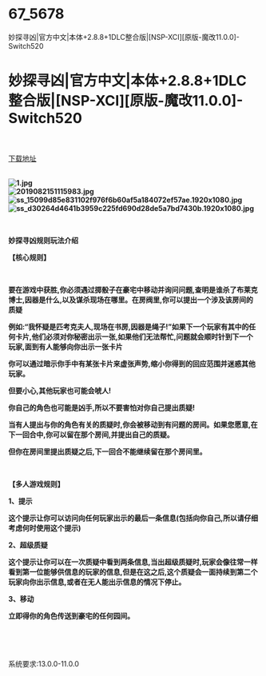 # 67_5678
妙探寻凶|官方中文|本体+2.8.8+1DLC整合版|[NSP-XCI][原版-魔改11.0.0]-Switch520
# 妙探寻凶|官方中文|本体+2.8.8+1DLC整合版|[NSP-XCI][原版-魔改11.0.0]-Switch520
 <br/></br>
[下载地址](https://www.switch520.cc/article/5678 "下载地址")
<br/></br>

<p><strong><img title="1.jpg" src="https://www.switch520.cc/muke_img/2021_08_06_0319e87d6f295.jpg" alt="1.jpg"></strong><br>
<strong><img title="2019082151115983.jpg" src="https://www.switch520.cc/muke_img/2021_08_06_ac16eddf5a99a.jpg" alt="2019082151115983.jpg"></strong><br>
<strong><img title="ss_15099d85e831102f976f6b60af5a184072ef57ae.1920x1080.jpg" src="https://www.switch520.cc/muke_img/2021_08_06_9924cc2199de0.jpg" alt="ss_15099d85e831102f976f6b60af5a184072ef57ae.1920x1080.jpg"></strong><br>
<strong><img title="ss_d30264d4641b3959c225fd690d28de5a7bd7430b.1920x1080.jpg" src="https://www.switch520.cc/muke_img/2021_08_06_fc3dbe27ffbe7.jpg" alt="ss_d30264d4641b3959c225fd690d28de5a7bd7430b.1920x1080.jpg"></strong></p>
<p>&nbsp;</p>
<p><strong>妙探寻凶规则玩法介绍</strong></p>
<p><strong>【核心规则】</strong></p>
<p>&nbsp;</p>
<p><strong>要在游戏中获胜,你必须遇过掷骰子在豪宅中移动并询问问题,查明是谁杀了布莱克博士,因器是什么,以及谋杀现场在哪里。在房阀里,你可以提出一个涉及该房间的质疑</strong></p>
<p><strong>例如:“我怀疑是匹考克夫人,现场在书房,因器是绳子!”如果下一个玩家有其中的任何卡片,他们必须对你秘密出示一张,如果他们无法帮忙,问题就会顺时针到下一个玩家,面到有人能够向你出示一张卡片</strong></p>
<p><strong>你可以通过暗示你手中有某张卡片来虚张声势,缩小你得到的回应范围并迷惑其他玩家。</strong></p>
<p><strong>但要小心,其他玩家也可能会唬人!</strong></p>
<p><strong>你自己的角色也可能是凶手,所以不要害怕对你自己提出质疑!</strong></p>
<p><strong>当有人提出与你的角色有关的质疑时,你会被移动到有问题的房间。如果您愿意,在下一回合中,你可以留在那个房间,并提出自己的质疑。</strong></p>
<p><strong>但你在房间里提出质疑之后,下一回合不能继续留在那个房间里。</strong></p>
<p>&nbsp;</p>
<p><strong>【多人游戏规则】</strong></p>
<p><strong>1、提示</strong></p>
<p><strong>这个提示让你可以访问向任何玩家出示的最后一条信息(包括向你自己,所以请仔细考虑何时使用这个提示)</strong></p>
<p><strong>2、超级质疑</strong></p>
<p><strong>这个提示让你可以在一次质疑中看到两条信息,当出超级质疑时,玩家会像往常一样看到第一位能够供信息的玩家的信息,但是在这之后,这个质疑会一面持续到第二个玩家向你出示信息,或者在无人能出示信息的情况下停止。</strong></p>
<p><strong>3、移动</strong></p>
<p><strong>立即得你的角色传送到豪宅的任何园间。</strong></p>
<p>&nbsp;</p>
<p>&nbsp;</p>
<p>系统要求:13.0.0-11.0.0</p>
